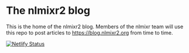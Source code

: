 # The nlmixr2 blog

This is the home of the nlmixr2 blog. Members of the nlmixr team will use this repo to post articles to https://blog.nlmixr2.org from time to time. 

[![Netlify Status](https://api.netlify.com/api/v1/badges/d22e48c9-5b73-490c-9088-66d25d6fdd0c/deploy-status)](https://app.netlify.com/sites/nlmixr/deploys)
